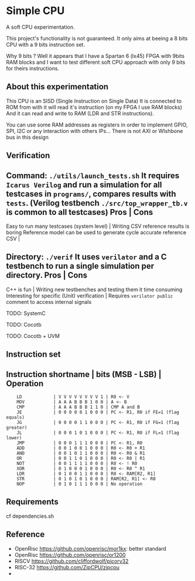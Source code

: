# Simple CPU

A soft CPU experimentation.

This project's functionality is not guaranteed.
It only aims at beeing a 8 bits CPU with a 9 bits instruction set.

Why 9 bits ? Well it appears that I have a Spartan 6 (lx45) FPGA with 9bits RAM blocks
and I want to test different soft CPU approach with only 9 bits for theirs instructions.

## About this experimentation
This CPU is an SISD (Single Instruction on Single Data)
It is connected to ROM from with it will read it's instruction (on my FPGA I use RAM blocks)
And it can read and write to RAM (LDR and STR instructions).

You can use some RAM addresses as registers in order to implement
GPIO, SPI, I2C or any interaction with others IPs...
There is not AXI or WIshbone bus in this design

## Verification

Command: `./utils/launch_tests.sh`
It requires `Icarus Verilog` and run a simulation for all testcases in `programs/`, compares results with `tests`. (Verilog testbench `./src/top_wrapper_tb.v` is common to all testcases)
Pros	|	Cons
--------------------
Easy to run many testcases (system level)	|	Writing CSV reference results is boring
Reference model can be used to generate cycle accurate reference CSV	|	

Directory: `./verif`
It uses `verilator` and a C testbench to run a single simulation per directory.
Pros	|	Cons
--------------------
C++ is fun	|	Writing new testbenches and testing them it time consuming
Interesting for specific (Unit) verification	|	Requires `verilator public` comment to access internal signals

TODO: SystemC

TODO: Cocotb

TODO: Cocotb + UVM

## Instruction set
Instruction shortname |  bits (MSB - LSB) | Operation
-----------------------------------------------------
        LD            | V V V V V V V V 1 | R0 <- V
        MOV           | A A A B B B 1 0 0 | A <- B
        CMP           | A A A B B B 1 1 0 | CMP A and B
        JE            | 0 0 0 0 0 1 0 0 0 | PC <- R1, R0 if FE=1 (flag equals)
        JG            | 0 0 0 0 1 1 0 0 0 | PC <- R1, R0 if FG=1 (flag greater)
        JL            | 0 0 0 1 0 1 0 0 0 | PC <- R1, R0 if FL=1 (flag lower)
        JMP           | 0 0 0 1 1 1 0 0 0 | PC <- R1, R0
        ADD           | 0 0 1 0 0 1 0 0 0 | R0 <- R0 + R1
        AND           | 0 0 1 0 1 1 0 0 0 | R0 <- R0 & R1
        OR            | 0 0 1 1 0 1 0 0 0 | R0 <- R0 | R1
        NOT           | 0 0 1 1 1 1 0 0 0 | R0 <- ! R0
        XOR           | 0 1 0 0 0 1 0 0 0 | R0 <- R0 ^ R1
        LDR           | 0 1 0 0 1 1 0 0 0 | R0 <- RAM[R2, R1]
        STR           | 0 1 0 1 0 1 0 0 0 | RAM[R2, R1] <- R0
        NOP           | 0 1 0 1 1 1 0 0 0 | No operation

## Requirements
cf dependencies.sh

## Reference
- OpenRisc https://github.com/openrisc/mor1kx: better standard
- OpenRisc https://github.com/openrisc/or1200
- RISCV https://github.com/cliffordwolf/picorv32
- RISC-32 https://github.com/ZipCPU/zipcpu 
- 
